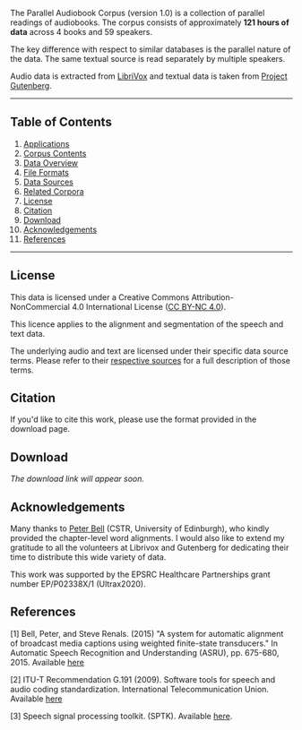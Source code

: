 The Parallel Audiobook Corpus (version 1.0) is a collection of parallel readings of audiobooks. The corpus consists of approximately **121 hours of data** across 4 books and 59 speakers.

The key difference with respect to similar databases is the parallel nature of the data. The same textual source is read separately by multiple speakers.

Audio data is extracted from [LibriVox](https://librivox.org) and textual data is taken from [Project Gutenberg](https://www.gutenberg.org).

------



## Table of Contents

1. [Applications](doc/applications.md)
2. [Corpus Contents](doc/contents.md)
3. [Data Overview](doc/data-overview.md)
4. [File Formats](doc/file-formats.md)
5. [Data Sources](doc/data-sources.md)
6. [Related Corpora](doc/related-corpora.md)
7. [License](#license)
8. [Citation](#citation)
9. [Download](#download)
10. [Acknowledgements](#acknowledgements)
11. [References](#references)

------

## License

This data is licensed under a Creative Commons Attribution-NonCommercial 4.0 International License ([CC BY-NC 4.0](https://creativecommons.org/licenses/by-nc/4.0)).

This licence applies to the alignment and segmentation of the speech and text data.

The underlying audio and text are licensed under their specific data source terms. Please refer to their [respective sources](doc/data-sources.md) for a full description of those terms.



## Citation

If you'd like to cite this work, please use the format provided in the download page.



## Download

*The download link will appear soon.*



## Acknowledgements

Many thanks to [Peter Bell](http://homepages.inf.ed.ac.uk/pbell1/) (CSTR, University of Edinburgh), who kindly provided the chapter-level word alignments. I would also like to extend my gratitude to all the volunteers at Librivox and Gutenberg for dedicating their time to distribute this wide variety of data.

This work was supported by the EPSRC Healthcare Partnerships grant number EP/P02338X/1 (Ultrax2020).



## References

[1] Bell, Peter, and Steve Renals. (2015) "A system for automatic alignment of broadcast media captions using weighted finite-state transducers." In Automatic Speech Recognition and Understanding (ASRU), pp. 675-680, 2015. Available [here](http://www.cstr.ed.ac.uk/downloads/publications/2015/bell15_alignment.pdf)

[2] ITU-T Recommendation G.191 (2009). Software tools for speech and audio coding standardization. International Telecommunication Union. Available [here](https://www.itu.int/rec/T-REC-G.191/en)

[3] Speech signal processing toolkit. (SPTK). Available [here](http://sp-tk.sourceforge.net).